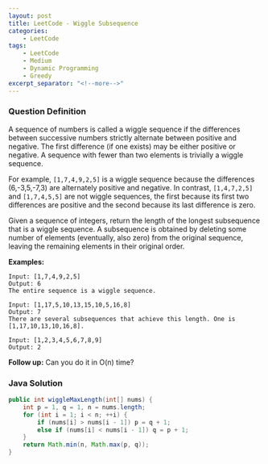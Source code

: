 ```yaml
---
layout: post
title: LeetCode - Wiggle Subsequence
categories:
    - LeetCode
tags:
    - LeetCode
    - Medium
    - Dynamic Programming
    - Greedy
excerpt_separator: "<!--more-->"
---
```


### Question Definition
A sequence of numbers is called a wiggle sequence if the differences between successive numbers strictly alternate between positive and negative. The first difference (if one exists) may be either positive or negative. A sequence with fewer than two elements is trivially a wiggle sequence.

For example, `[1,7,4,9,2,5]` is a wiggle sequence because the differences (6,-3,5,-7,3) are alternately positive and negative. In contrast, `[1,4,7,2,5]` and `[1,7,4,5,5]` are not wiggle sequences, the first because its first two differences are positive and the second because its last difference is zero.

Given a sequence of integers, return the length of the longest subsequence that is a wiggle sequence. A subsequence is obtained by deleting some number of elements (eventually, also zero) from the original sequence, leaving the remaining elements in their original order.
<!--more-->

**Examples:**
```
Input: [1,7,4,9,2,5]
Output: 6
The entire sequence is a wiggle sequence.

Input: [1,17,5,10,13,15,10,5,16,8]
Output: 7
There are several subsequences that achieve this length. One is [1,17,10,13,10,16,8].

Input: [1,2,3,4,5,6,7,8,9]
Output: 2
```
**Follow up:**
Can you do it in O(n) time?
### Java Solution
```java
public int wiggleMaxLength(int[] nums) {
    int p = 1, q = 1, n = nums.length;
    for (int i = 1; i < n; ++i) {
        if (nums[i] > nums[i - 1]) p = q + 1;
        else if (nums[i] < nums[i - 1]) q = p + 1;
    }
    return Math.min(n, Math.max(p, q));
}
```